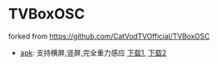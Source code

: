 # TVBoxOSC
forked from https://github.com/CatVodTVOfficial/TVBoxOSC
+ [apk](asessts/tvbox.apk): 支持横屏,竖屏,完全重力感应  [下载1](https://ghproxy.com/https://raw.githubusercontent.com/pqixing/TVBoxOSC/main/asessts/tvbox.apk),  [下载2](https://raw.githubusercontent.com/pqixing/TVBoxOSC/main/asessts/tvbox.apk) 
